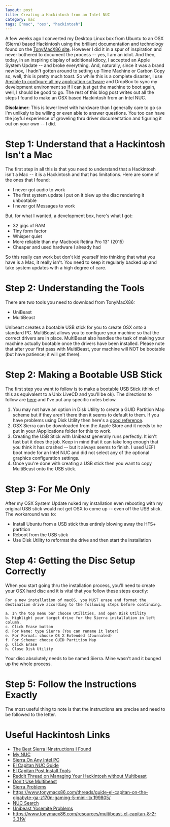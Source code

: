 ```yaml
---
layout: post
title: Creating a Hackintosh from an Intel NUC
category: mac
tags: ["mac", "osx", "hackintosh"]
---
```

A few weeks ago I converted my Desktop Linux box from Ubuntu to an OSX (Sierra) based Hackintosh using the brilliant documentation and technology found on the [TonyMacX86 site](https://www.tonymacx86.com/).  However I did it in a spur of inspiration and never bothered to document the process -- yes, I am an idiot.  And then, today, in an inspiring display of additional idiocy, I accepted an Apple System Update -- and broke everything.  And, naturally, since it was a brand new box, I hadn't gotten around to setting up Time Machine or Carbon Copy so, well, this is pretty much toast.  So while this is a complete disaster, I use [Ansible to configure all my application software](http://fuzzyblog.io/blog/mac/2017/07/31/configuring-your-mac-with-ansible-take-2.html) and DropBox to sync my development environment so if I can just get the machine to boot again, well, I should be good to go.  The rest of this blog post writes out all the steps I found to make an OSX based Hackintosh from an Intel NUC.  

**Disclaimer**: This is lower level with hardware than I generally care to go so I'm unlikely to be willing or even able to answer questions.  You too can have the joyful experience of groveling thru driver documentation and figuring it out on your own -- I did.

# Step 1: Understand that a Hackintosh Isn't a Mac

The first step in all this is that you need to understand that a Hackintosh isn't a Mac -- it is a Hackintosh and that has limitations.  Here are some of the ones that I found: 

* I never got audio to work
* The first system update I put on it blew up the disc rendering it unbootable
* I never got Messages to work

But, for what I wanted, a development box, here's what I got:

* 32 gigs of RAM
* Tiny form factor
* Whisper quiet
* More reliable than my Macbook Retina Pro 13" (2015)
* Cheaper and used hardware I already had

So this really can work but don't kid yourself into thinking that what you have is a Mac, it really isn't.  You need to keep it regularly backed up and take system updates with a high degree of care.  

# Step 2: Understanding the Tools

There are two tools you need to download from TonyMacX86:

* UniBeast
* MultiBeast

Unibeast creates a bootable USB stick for you to create OSX onto a standard PC.  MultiBeast allows you to configure your machine so that the correct drivers are in place.  MultiBeast also handles the task of making your machine actually bootable once the drivers have been installed.  Please note that after your first pass with MultiBeast, your machine will NOT be bootable (but have patience; it will get there).

# Step 2: Making a Bootable USB Stick

The first step you want to follow is to make a bootable USB Stick (think of this as equivalent to a Unix LiveCD and you'll be ok).  The directions to follow are [here](https://www.tonymacx86.com/threads/unibeast-install-macos-sierra-on-any-supported-intel-based-pc.200564/#create_unibeast) and I've put any specific notes below.

1.  You may not have an option in Disk Utility to create a GUID Partition Map scheme but if they aren't there then it seems to default to them.  If you have problems using Disk Utility then here's a [good reference](http://www.macworld.com/article/2990837/storage/how-to-format-a-startup-drive-in-el-capitan.html).
2.  OSX Sierra can be downloaded from the Apple Store and it needs to be put in your /Applications folder for this to work.
3.  Creating the USB Stick with Unibeast generally runs perfectly.  It isn't fast but it does the job.  Keep in mind that it can take long enough that you think it has crashed -- but it always seems to finish.  I used UEFI boot mode for an Intel NUC and did not select any of the optional graphics configuration settings.
4.  Once you're done with creating a USB stick then you want to copy MultiBeast onto the USB stick.

# Step 3: For Me Only

After my OSX System Update nuked my installation even rebooting with my original USB stick would not get OSX to come up -- even off the USB stick.  The workaround was to: 

* Install Ubuntu from a USB stick thus entirely blowing away the HFS+ partition
* Reboot from the USB stick
* Use Disk Utility to reformat the drive and then start the installation

# Step 4: Getting the Disc Setup Correctly

When you start going thru the installation process, you'll need to create your OSX hard disc and it is vital that you follow these steps exactly:

    For a new installation of macOS, you MUST erase and format the destination drive according to the following steps before continuing.

    a. In the top menu bar choose Utilities, and open Disk Utility
    b. Highlight your target drive for the Sierra installation in left column.
    c. Click Erase button
    d. For Name: type Sierra (You can rename it later)
    e. For Format: choose OS X Extended (Journaled)
    f. For Scheme: choose GUID Partition Map
    g. Click Erase
    h. Close Disk Utility
    
Your disc absolutely needs to be named Sierra.  Mine wasn't and it bunged up the whole process.
    
# Step 5: Follow the Instructions Exactly

The most useful thing to note is that the instructions are precise and need to be followed to the letter.  

# Useful Hackintosh Links

* [The Best Sierra INnstructions I Found](https://www.tonymacx86.com/threads/unibeast-install-macos-sierra-on-any-supported-intel-based-pc.200564/)
* [My NUC](https://www.amazon.com/gp/product/B018Q0GN60/ref=oh_aui_detailpage_o00_s00?ie=UTF8&psc=1)
* [Sierra On Any Intel PC](https://www.tonymacx86.com/threads/unibeast-install-macos-sierra-on-any-supported-intel-based-pc.200564/#download)
* [El Capitan NUC Guide](https://www.tonymacx86.com/threads/guide-el-capitan-on-the-intel-skylake-nuc.183839/)
* [El Capitan Post Install Tools](https://www.tonymacx86.com/resources/el-capitan-post-install-tools.294/)
* [Reddit Thread on Managing Your Hackintosh without Multibeast](https://www.reddit.com/r/hackintosh/comments/3c2wgy/guide_how_you_should_be_managing_your_hackintosh/)
* [Don't Use Multibeast](https://www.reddit.com/r/hackintosh/comments/5jl4u7/psa_dont_use_multibeast_and_dont_edit_your_clover/)
* [Sierra Problems](https://www.tonymacx86.com/threads/sierra-installation-works-but-wont-boot-once-multibeast-installed.204644/)
* https://www.tonymacx86.com/threads/guide-el-capitan-on-the-gigabyte-ga-z170n-gaming-5-mini-itx.199805/
* [NUC Search](https://www.tonymacx86.com/search/25328190/?q=intel+nuc&o=date)
* [Unibeast Yosemite Problems](https://www.tonymacx86.com/threads/unibeast-5-0-1-cant-select-yosemite-installation-type.144159/)
* https://www.tonymacx86.com/resources/multibeast-el-capitan-8-2-3.319/
